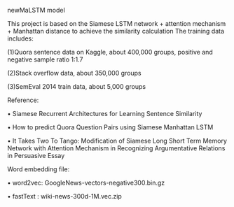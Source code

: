 newMaLSTM model 

This project is based on the Siamese LSTM network + attention mechanism + Manhattan distance to achieve the similarity calculation The training data includes: 

(1)Quora sentence data on Kaggle, about 400,000 groups, positive and negative sample ratio 1:1.7 

(2)Stack overflow data, about 350,000 groups 

(3)SemEval 2014 train data, about 5,000 groups

Reference:

•	Siamese Recurrent Architectures for Learning Sentence Similarity

•	How to predict Quora Question Pairs using Siamese Manhattan LSTM

•	It Takes Two To Tango: Modification of Siamese Long Short Term Memory Network with Attention Mechanism in Recognizing Argumentative Relations in Persuasive Essay

Word embedding file:

•	word2vec:	GoogleNews-vectors-negative300.bin.gz

•	fastText  :	wiki-news-300d-1M.vec.zip

